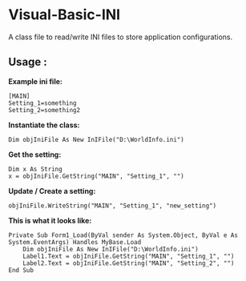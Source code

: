 # Visual-Basic-INI
A class file to read/write INI files to store application configurations.
## Usage :

**Example ini file:**

```
[MAIN]
Setting_1=something
Setting_2=something2
```

**Instantiate the class:**
```
Dim objIniFile As New InIFile("D:\WorldInfo.ini")
```

**Get the setting:**

```
Dim x As String
x = objIniFile.GetString("MAIN", "Setting_1", "")
```

**Update / Create a setting:**

```
objIniFile.WriteString("MAIN", "Setting_1", "new_setting")
```

**This is what it looks like:**
```
Private Sub Form1_Load(ByVal sender As System.Object, ByVal e As System.EventArgs) Handles MyBase.Load
    Dim objIniFile As New InIFile("D:\WorldInfo.ini")
    Label1.Text = objIniFile.GetString("MAIN", "Setting_1", "")
    Label2.Text = objIniFile.GetString("MAIN", "Setting_2", "")
End Sub
```
